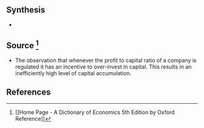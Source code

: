## Synthesis
- 
## Source [^1]
- The observation that whenever the profit to capital ratio of a company is regulated it has an incentive to over-invest in capital. This results in an inefficiently high level of capital accumulation.
## References

[^1]: [[Home Page - A Dictionary of Economics 5th Edition by Oxford Reference]]